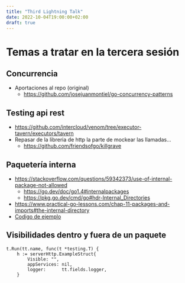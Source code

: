 ```yaml
---
title: "Third Lightning Talk"
date: 2022-10-04T19:00:00+02:00
draft: true
---
```


# Temas a tratar en la tercera sesión

## Concurrencia
- Aportaciones al repo (original)
    - https://github.com/josejuanmontiel/go-concurrency-patterns

## Testing api rest
- https://github.com/intercloud/venom/tree/executor-tavern/executors/tavern
- Repasar de la libreria de http la parte de mockear las llamadas...
    -  https://github.com/friendsofgo/killgrave 

## Paquetería interna
- https://stackoverflow.com/questions/59342373/use-of-internal-package-not-allowed
    - https://go.dev/doc/go1.4#internalpackages
    - https://pkg.go.dev/cmd/go#hdr-Internal_Directories
-  https://www.practical-go-lessons.com/chap-11-packages-and-imports#the-internal-directory
- [Codigo de ejemplo](https://github.com/equilibristofgo/sandbox/tree/main/04_internal/app)

## Visibilidades dentro y fuera de un paquete
    t.Run(tt.name, func(t *testing.T) {
        h := serverHttp.ExampleStruct{
            Visible: "",
            appServices: nil,
            logger:      tt.fields.logger,
        }   
